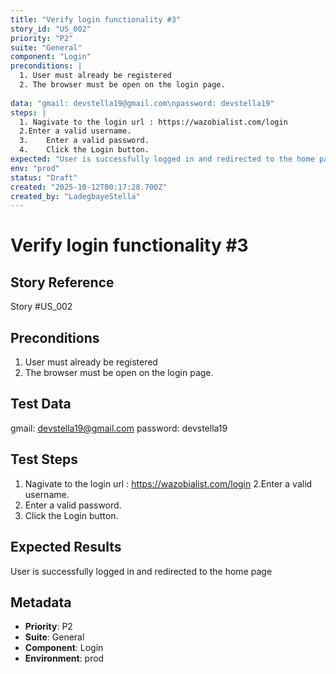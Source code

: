 ```yaml
---
title: "Verify login functionality #3"
story_id: "US_002"
priority: "P2"
suite: "General"
component: "Login"
preconditions: |
  1. User must already be registered 
  2. The browser must be open on the login page.
  
data: "gmail: devstella19@gmail.com\npassword: devstella19"
steps: |
  1. Nagivate to the login url : https://wazobialist.com/login
  2.Enter a valid username.
  3.	Enter a valid password.
  4.	Click the Login button.
expected: "User is successfully logged in and redirected to the home page"
env: "prod"
status: "Draft"
created: "2025-10-12T00:17:28.700Z"
created_by: "LadegbayeStella"
---
```


# Verify login functionality #3

## Story Reference
Story #US_002

## Preconditions
1. User must already be registered 
2. The browser must be open on the login page.



## Test Data
gmail: devstella19@gmail.com
password: devstella19


## Test Steps
1. Nagivate to the login url : https://wazobialist.com/login
2.Enter a valid username.
3.	Enter a valid password.
4.	Click the Login button.

## Expected Results
User is successfully logged in and redirected to the home page

## Metadata
- **Priority**: P2
- **Suite**: General
- **Component**: Login
- **Environment**: prod
